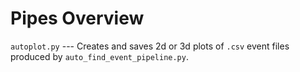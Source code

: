 # Pipes Overview

`autoplot.py` --- Creates and saves 2d or 3d plots of `.csv` event files produced by `auto_find_event_pipeline.py`.  
